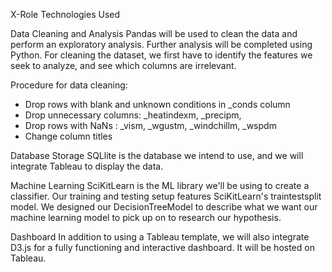 X-Role
Technologies Used

Data Cleaning and Analysis
Pandas will be used to clean the data and perform an exploratory analysis. Further analysis will be completed using Python. For cleaning the dataset, we first have to identify the features we seek to analyze, and see which columns are irrelevant. 

Procedure for data cleaning:

- Drop rows with blank and unknown conditions in _conds column
- Drop unnecessary columns:  _heatindexm,  _precipm, 
- Drop rows with NaNs :  _vism,  _wgustm,  _windchillm,  _wspdm
- Change column titles


Database Storage
SQLlite is the database we intend to use, and we will integrate Tableau to display the data.

Machine Learning
SciKitLearn is the ML library we'll be using to create a classifier. Our training and testing setup features SciKitLearn's traintestsplit model. We designed our DecisionTreeModel to describe what we want our machine learning model to pick up on to research our hypothesis. 

Dashboard
In addition to using a Tableau template, we will also integrate D3.js for a fully functioning and interactive dashboard. It will be hosted on Tableau.
